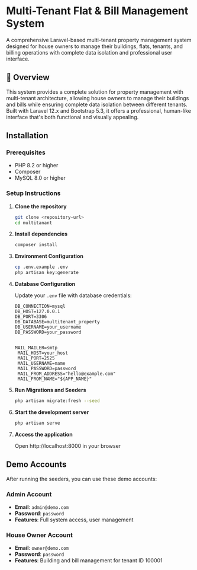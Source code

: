 # Multi-Tenant Flat & Bill Management System

A comprehensive Laravel-based multi-tenant property management system designed for house owners to manage their buildings, flats, tenants, and billing operations with complete data isolation and professional user interface.

## 🚀 Overview

This system provides a complete solution for property management with multi-tenant architecture, allowing house owners to manage their buildings and bills while ensuring complete data isolation between different tenants. Built with Laravel 12.x and Bootstrap 5.3, it offers a professional, human-like interface that's both functional and visually appealing.

## Installation

### Prerequisites
- PHP 8.2 or higher
- Composer
- MySQL 8.0 or higher

### Setup Instructions

1. **Clone the repository**
   ```bash
   git clone <repository-url>
   cd multitanant
   ```

2. **Install dependencies**
   ```bash
   composer install
   ```

3. **Environment Configuration**
   ```bash
   cp .env.example .env
   php artisan key:generate
   ```

4. **Database Configuration**
   
   Update your `.env` file with database credentials:
   ```env
   DB_CONNECTION=mysql
   DB_HOST=127.0.0.1
   DB_PORT=3306
   DB_DATABASE=multitenant_property
   DB_USERNAME=your_username
   DB_PASSWORD=your_password


   MAIL_MAILER=smtp
    MAIL_HOST=your_host
    MAIL_PORT=2525
    MAIL_USERNAME=name
    MAIL_PASSWORD=password
    MAIL_FROM_ADDRESS="hello@example.com"
    MAIL_FROM_NAME="${APP_NAME}"
   ```

5. **Run Migrations and Seeders**
   ```bash
   php artisan migrate:fresh --seed
   ```

6. **Start the development server**
   ```bash
   php artisan serve
   ```

7. **Access the application**
   
   Open http://localhost:8000 in your browser

## Demo Accounts

After running the seeders, you can use these demo accounts:

### Admin Account
- **Email**: `admin@demo.com`
- **Password**: `password`
- **Features**: Full system access, user management

### House Owner Account
- **Email**: `owner@demo.com`
- **Password**: `password`
- **Features**: Building and bill management for tenant ID 100001